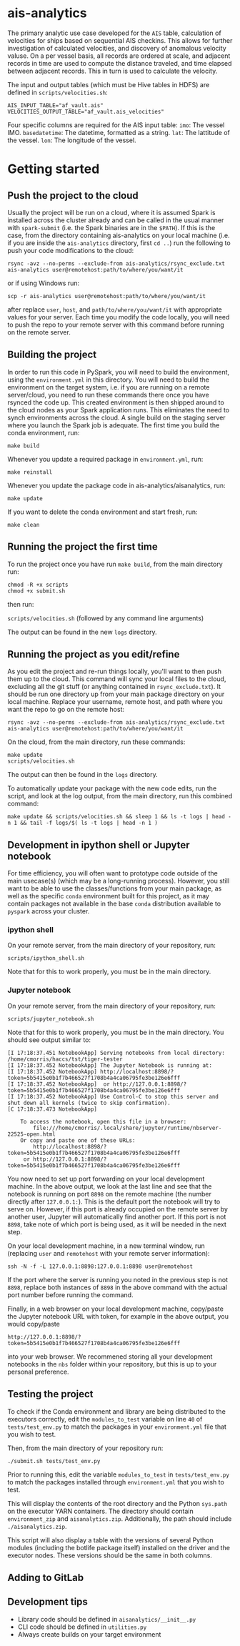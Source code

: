 # ais-analytics

The primary analytic use case developed for the `AIS` table, calculation of velocities for ships based on sequential AIS checkins. This allows for further investigation of calculated velocities, and discovery of anomalous velocity valuse. On a per vessel basis, all records are ordered at scale, and adjacent records in time are used to compute the distance traveled, and time elapsed between adjacent records. This in turn is used to calculate the velocity.

The input and output tables (which must be Hive tables in HDFS) are defined in `scripts/velocities.sh`:

```
AIS_INPUT_TABLE="af_vault.ais"
VELOCITIES_OUTPUT_TABLE="af_vault.ais_velocities"
```

Four specific columns are required for the AIS input table:
`imo`: The vessel IMO.
`basedatetime`: The datetime, formatted as a string.
`lat`: The lattitude of the vessel.
`lon`: The longitude of the vessel.

# Getting started

## Push the project to the cloud

Usually the project will be run on a cloud, where it is assumed Spark is installed across the cluster already and can be called in the usual manner with `spark-submit` (i.e. the Spark binaries are in the `$PATH`). If this is the case, from the directory containing ais-analytics on your local machine (i.e. if you are inside the `ais-analytics` directory, first `cd ..`) run the following to push your code modifications to the cloud:

```
rsync -avz --no-perms --exclude-from ais-analytics/rsync_exclude.txt ais-analytics user@remotehost:path/to/where/you/want/it
```
or if using Windows run:
```
scp -r ais-analytics user@remotehost:path/to/where/you/want/it
```

after replace `user`, `host`, and `path/to/where/you/want/it` with appropriate values for your server. Each time you modify the code locally, you will need to push the repo to your remote server with this command before running on the remote server.

## Building the project

In order to run this code in PySpark, you will need to build the environment, using the `environment.yml` in this directory. You will need to build the environment on the target system, i.e. if you are running on a remote server/cloud, you need to run these commands there once you have rsynced the code up. This created environment is then shipped around to the cloud nodes as your Spark application runs. This eliminates the need to synch environments across the cloud. A single build on the staging server where you launch the Spark job is adequate. The first time you build the conda environment, run:

`make build`

Whenever you update a required package in `environment.yml`, run:

`make reinstall`

Whenever you update the package code in ais-analytics/aisanalytics, run:

`make update`

If you want to delete the conda environment and start fresh, run:

`make clean`

## Running the project the first time

To run the project once you have run `make build`, from the main directory run:

```
chmod -R +x scripts
chmod +x submit.sh
```

then run:

`scripts/velocities.sh` (followed by any command line arguments)

The output can be found in the new `logs` directory.

## Running the project as you edit/refine

As you edit the project and re-run things locally, you'll want to then push them up to the cloud. This command will sync your local files to the cloud, excluding all the git stuff (or anything contained in `rsync_exclude.txt`). It should be run one directory up from your main package directory on your local machine. Replace your username, remote host, and path where you want the repo to go on the remote host:

```
rsync -avz --no-perms --exclude-from ais-analytics/rsync_exclude.txt ais-analytics user@remotehost:path/to/where/you/want/it
```

On the cloud, from the main directory, run these commands:
```
make update
scripts/velocities.sh
```
The output can then be found in the `logs` directory.

To automatically update your package with the new code edits, run the script, and look at the log output, from the main directory, run this combined command:
```
make update && scripts/velocities.sh && sleep 1 && ls -t logs | head -n 1 && tail -f logs/$( ls -t logs | head -n 1 )
```

## Development in ipython shell or Jupyter notebook

For time efficiency, you will often want to prototype code outside of the main usecase(s) (which may be a long-running process). However, you still want to be able to use the classes/functions from your main package, as well as the specific `conda` environment built for this project, as it may contain packages not available in the base `conda` distribution available to `pyspark` across your cluster.

### ipython shell

On your remote server, from the main directory of your repository, run:

```scripts/ipython_shell.sh```

Note that for this to work properly, you must be in the main directory.

### Jupyter notebook

On your remote server, from the main directory of your repository, run:

```scripts/jupyter_notebook.sh```

Note that for this to work properly, you must be in the main directory. You should see output similar to: 

```
[I 17:18:37.451 NotebookApp] Serving notebooks from local directory: /home/cmorris/haccs/tst/tiger-tester
[I 17:18:37.452 NotebookApp] The Jupyter Notebook is running at:
[I 17:18:37.452 NotebookApp] http://localhost:8898/?token=5b5415e0b1f7b466527f1708b4a4ca06795fe3be126e6fff
[I 17:18:37.452 NotebookApp]  or http://127.0.0.1:8898/?token=5b5415e0b1f7b466527f1708b4a4ca06795fe3be126e6fff
[I 17:18:37.452 NotebookApp] Use Control-C to stop this server and shut down all kernels (twice to skip confirmation).
[C 17:18:37.473 NotebookApp]

    To access the notebook, open this file in a browser:
        file:///home/cmorris/.local/share/jupyter/runtime/nbserver-22525-open.html
    Or copy and paste one of these URLs:
        http://localhost:8898/?token=5b5415e0b1f7b466527f1708b4a4ca06795fe3be126e6fff
     or http://127.0.0.1:8898/?token=5b5415e0b1f7b466527f1708b4a4ca06795fe3be126e6fff
```
     
You now need to set up port forwarding on your local development machine. In the above output, we look at the last line and see that the notebook is running on port `8898` on the remote machine (the number directly after `127.0.0.1:`). This is the default port the notebook will try to serve on. However, if this port is already occupied on the remote server by another user, Jupyter will automatically find another port. If this port is not `8898`, take note of which port is being used, as it will be needed in the next step.

On your local development machine, in a new terminal window, run (replacing `user` and `remotehost` with your remote server information):

```
ssh -N -f -L 127.0.0.1:8898:127.0.0.1:8898 user@remotehost
```

If the port where the server is running you noted in the previous step is not `8898`, replace both instances of `8898` in the above command with the actual port number before running the command.

Finally, in a web browser on your local development machine, copy/paste the Jupyter notebook URL with token, for example in the above output, you would copy/paste

```
http://127.0.0.1:8898/?token=5b5415e0b1f7b466527f1708b4a4ca06795fe3be126e6fff
``` 
into your web browser. We recommened storing all your development notebooks in the `nbs` folder within your repository, but this is up to your personal preference.

## Testing the project

To check if the Conda environment and library are being distributed to
the executors correctly, edit the `modules_to_test` variable on line `40` of `tests/test_env.py` to match the packages in your `environment.yml` file that you wish to test.

Then, from the main directory of your repository run:

`./submit.sh tests/test_env.py`

Prior to running this, edit the variable `modules_to_test` in `tests/test_env.py` to match the packages installed through `environment.yml` that you wish to test.

This will display the contents of the root directory and the Python `sys.path`
on the executor YARN containers. The directory should contain `environment_zip`
and `aisanalytics.zip`. Additionally, the path should include `./aisanalytics.zip`.

This script will also display a table with the versions of several Python
modules (including the botlife package itself) installed on the driver and the
executor nodes. These versions should be the same in both columns.

## Adding to GitLab
## Development tips

- Library code should be defined in `aisanalytics/__init__.py`
- CLI code should be defined in `utilities.py`
- Always create builds on your target environment

